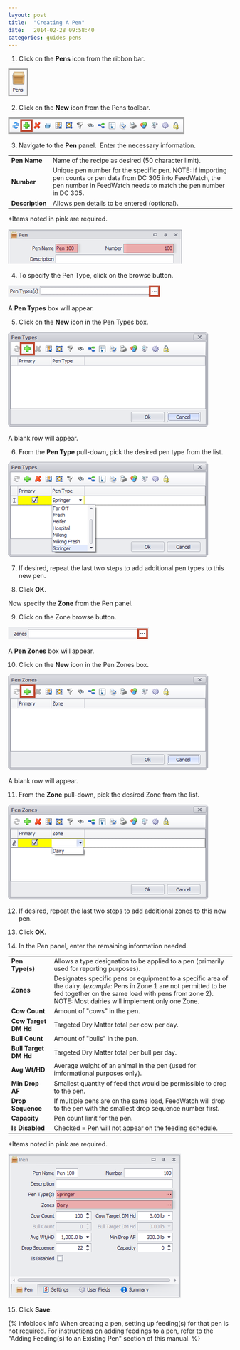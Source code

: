 ```yaml
---
layout: post
title:  "Creating A Pen"
date:   2014-02-28 09:58:40
categories: guides pens
---
```


1. Click on the **Pens** icon from the ribbon bar.

  ![](/assets/images/image172.png)

2. Click on the **New** icon from the Pens toolbar.

  ![](/assets/images/image173.png)

3. Navigate to the **Pen** panel.  Enter the necessary information.

  |   |   |
  |---|---|
  | **Pen Name** | Name of the recipe as desired (50 character limit). |
  | **Number** | Unique pen number for the specific pen. NOTE: If importing pen counts or pen data from DC 305 into FeedWatch, the pen number in FeedWatch needs to match the pen number in DC 305. |
  | **Description** | Allows pen details to be entered (optional). |


  *Items noted in pink are required.

  ![](/assets/images/image174.png)

4. To specify the Pen Type, click on the browse button.

  ![](/assets/images/image175.png)

  A **Pen Types** box will appear.

5. Click on the **New** icon in the Pen Types box.

  ![](/assets/images/image176.png)

  A blank row will appear.

6. From the **Pen Type** pull-down, pick the desired pen type from
the list.

  ![](/assets/images/image177.png)


7. If desired, repeat the last two steps to add additional pen types to this new pen.

8. Click **OK**.

  Now specify the **Zone** from the Pen panel.

9. Click on the Zone browse button.

  ![](/assets/images/image178.png)

  A **Pen Zones** box will appear.

10. Click on the **New** icon in the Pen Zones box.

  ![](/assets/images/image179.png)

  A blank row will appear.

11. From the **Zone** pull-down, pick the desired Zone from the list.

  ![](/assets/images/image180.png)

12. If desired, repeat the last two steps to add additional zones to this new pen.

13. Click **OK**.

14. In the Pen panel, enter the remaining information needed.

  |   |   |
  |---|---|
  | **Pen Type(s)** | Allows a type designation to be applied to a pen (primarily used for reporting purposes). |
  | **Zones** | Designates specific pens or equipment to a specific area of the dairy. (*example*: Pens in Zone 1 are not permitted to be fed together on the same load with pens from zone 2). NOTE: Most dairies will implement only one Zone. |
  | **Cow Count** | Amount of "cows" in the pen. |
  | **Cow Target DM Hd** | Targeted Dry Matter total per cow per day. |
  | **Bull Count** | Amount of "bulls" in the pen. |
  | **Bull Target DM Hd** | Targeted Dry Matter total per bull per day. |
  | **Avg Wt/HD** | Average weight of an animal in the pen (used for imformational purposes only). |
  | **Min Drop AF** | Smallest quantity of feed that would be permissible to drop to the pen. |
  | **Drop Sequence** | If multiple pens are on the same load, FeedWatch will drop to the pen with the smallest drop sequence number first. |
  | **Capacity** | Pen count limit for the pen. |
  | **Is Disabled** |  Checked = Pen will not appear on the feeding schedule. |

  *Items noted in pink are required.

  ![](/assets/images/image181.png)

15. Click **Save**.

{% infoblock info When creating a pen, setting up feeding(s) for that pen is not required. For instructions on adding feedings to a pen, refer to the "Adding Feeding(s) to an Existing Pen" section of this manual. %}
